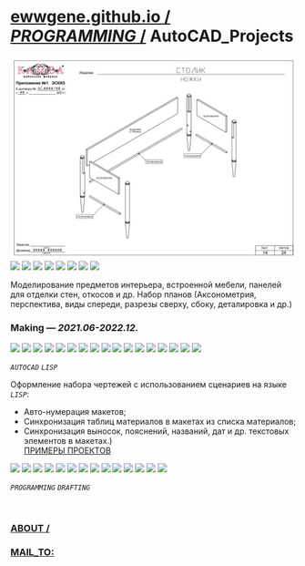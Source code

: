 ﻿
# [ewwgene.github.io /](https://ewwgene.github.io/) [_PROGRAMMING_ /](https://ewwgene.github.io/PROGRAMMING) AutoCAD_Projects

[![AutoCAD_Projects](/100.jpg)](https://ewwgene.github.io/AutoCAD_Projects/Carousel)<br> <a id="110" href="https://ewwgene.github.io/AutoCAD_Projects/Carousel/#110"><img src="https://ewwgene.github.io/AutoCAD_Projects/110.jpg" height="66"></a> <a id="113" href="https://ewwgene.github.io/AutoCAD_Projects/Carousel/#113"><img src="https://ewwgene.github.io/AutoCAD_Projects/113.jpg" height="66"></a> <a id="115" href="https://ewwgene.github.io/AutoCAD_Projects/Carousel/#115"><img src="https://ewwgene.github.io/AutoCAD_Projects/115.jpg" height="66"></a> <a id="117" href="https://ewwgene.github.io/AutoCAD_Projects/Carousel/#117"><img src="https://ewwgene.github.io/AutoCAD_Projects/117.jpg" height="66"></a> <a id="119" href="https://ewwgene.github.io/AutoCAD_Projects/Carousel/#119"><img src="https://ewwgene.github.io/AutoCAD_Projects/119.jpg" height="66"></a> <a id="121" href="https://ewwgene.github.io/AutoCAD_Projects/Carousel/#121"><img src="https://ewwgene.github.io/AutoCAD_Projects/121.jpg" height="66"></a> <a id="123" href="https://ewwgene.github.io/AutoCAD_Projects/Carousel/#123"><img src="https://ewwgene.github.io/AutoCAD_Projects/123.jpg" height="66"></a> <a id="124" href="https://ewwgene.github.io/AutoCAD_Projects/Carousel/#124"><img src="https://ewwgene.github.io/AutoCAD_Projects/124.jpg" height="66"></a> <a id="text">&#160;</a>



Моделирование предметов интерьера, встроенной мебели, панелей для отделки стен, откосов и др. Набор планов (Аксонометрия, перспектива, виды спереди, разрезы сверху, сбоку, деталировка и др.)

### Making — _2021.06-2022.12._
<a id="200m" href="https://ewwgene.github.io/AutoCAD_Projects/Carousel/#200m"><img src="https://ewwgene.github.io/AutoCAD_Projects/Making/200.jpg" height="66"></a> <a id="201m" href="https://ewwgene.github.io/AutoCAD_Projects/Carousel/#201m"><img src="https://ewwgene.github.io/AutoCAD_Projects/Making/201.jpg" height="66"></a> <a id="203m" href="https://ewwgene.github.io/AutoCAD_Projects/Carousel/#203m"><img src="https://ewwgene.github.io/AutoCAD_Projects/Making/203.jpg" height="66"></a> <a id="205m" href="https://ewwgene.github.io/AutoCAD_Projects/Carousel/#205m"><img src="https://ewwgene.github.io/AutoCAD_Projects/Making/205.jpg" height="66"></a> <a id="206m" href="https://ewwgene.github.io/AutoCAD_Projects/Carousel/#206m"><img src="https://ewwgene.github.io/AutoCAD_Projects/Making/206.jpg" height="66"></a> <a id="207m" href="https://ewwgene.github.io/AutoCAD_Projects/Carousel/#207m"><img src="https://ewwgene.github.io/AutoCAD_Projects/Making/207.jpg" height="66"></a> <a id="209m" href="https://ewwgene.github.io/AutoCAD_Projects/Carousel/#209m"><img src="https://ewwgene.github.io/AutoCAD_Projects/Making/209.jpg" height="66"></a> <a id="210m" href="https://ewwgene.github.io/AutoCAD_Projects/Carousel/#210m"><img src="https://ewwgene.github.io/AutoCAD_Projects/Making/210.jpg" height="66"></a> <a id="211m" href="https://ewwgene.github.io/AutoCAD_Projects/Carousel/#211m"><img src="https://ewwgene.github.io/AutoCAD_Projects/Making/211.jpg" height="66"></a> <a id="212m" href="https://ewwgene.github.io/AutoCAD_Projects/Carousel/#212m"><img src="https://ewwgene.github.io/AutoCAD_Projects/Making/212.jpg" height="66"></a> <a id="213m" href="https://ewwgene.github.io/AutoCAD_Projects/Carousel/#213m"><img src="https://ewwgene.github.io/AutoCAD_Projects/Making/213.jpg" height="66"></a> <a id="302m" href="https://ewwgene.github.io/AutoCAD_Projects/Carousel/#302m"><img src="https://ewwgene.github.io/AutoCAD_Projects/Making/302.jpg" height="66"></a> <a id="303m" href="https://ewwgene.github.io/AutoCAD_Projects/Carousel/#303m"><img src="https://ewwgene.github.io/AutoCAD_Projects/Making/303.jpg" height="66"></a> <a id="305m" href="https://ewwgene.github.io/AutoCAD_Projects/Carousel/#305m"><img src="https://ewwgene.github.io/AutoCAD_Projects/Making/305.jpg" height="66"></a> <a id="307m" href="https://ewwgene.github.io/AutoCAD_Projects/Carousel/#307m"><img src="https://ewwgene.github.io/AutoCAD_Projects/Making/307.jpg" height="66"></a> <a id="401m" href="https://ewwgene.github.io/AutoCAD_Projects/Carousel/#401m"><img src="https://ewwgene.github.io/AutoCAD_Projects/Making/401.jpg" height="66"></a> <a id="403m" href="https://ewwgene.github.io/AutoCAD_Projects/Carousel/#403m"><img src="https://ewwgene.github.io/AutoCAD_Projects/Making/403.jpg" height="66"></a>  

_`AUTOCAD`_ _`LISP`_  

Оформление набора чертежей с использованием сценариев на языке _`LISP`_:
  - Авто-нумерация макетов;
 - Синхронизация таблиц материалов в макетах из списка материалов;
 - Синхронизация выносок, пояснений, названий, дат и др. текстовых элементов в макетах.)<br> [ПРИМЕРЫ ПРОЕКТОВ](https://github.com/ewwgene/AutoCAD_Projects/tree/main/Examples_PDF)<br>

<a id="301" href="https://ewwgene.github.io/AutoCAD_Projects/Carousel/#301"><img src="https://ewwgene.github.io/AutoCAD_Projects/301.jpg" height="66"></a> <a id="303" href="https://ewwgene.github.io/AutoCAD_Projects/Carousel/#303"><img src="https://ewwgene.github.io/AutoCAD_Projects/303.jpg" height="66"></a> <a id="305" href="https://ewwgene.github.io/AutoCAD_Projects/Carousel/#305"><img src="https://ewwgene.github.io/AutoCAD_Projects/305.jpg" height="66"></a> <a id="307" href="https://ewwgene.github.io/AutoCAD_Projects/Carousel/#307"><img src="https://ewwgene.github.io/AutoCAD_Projects/307.jpg" height="66"></a> <a id="309" href="https://ewwgene.github.io/AutoCAD_Projects/Carousel/#309"><img src="https://ewwgene.github.io/AutoCAD_Projects/309.jpg" height="66"></a> <a id="311" href="https://ewwgene.github.io/AutoCAD_Projects/Carousel/#311"><img src="https://ewwgene.github.io/AutoCAD_Projects/311.jpg" height="66"></a> <a id="313" href="https://ewwgene.github.io/AutoCAD_Projects/Carousel/#313"><img src="https://ewwgene.github.io/AutoCAD_Projects/313.jpg" height="66"></a> <a id="315" href="https://ewwgene.github.io/AutoCAD_Projects/Carousel/#315"><img src="https://ewwgene.github.io/AutoCAD_Projects/315.jpg" height="66"></a> <a id="317" href="https://ewwgene.github.io/AutoCAD_Projects/Carousel/#317"><img src="https://ewwgene.github.io/AutoCAD_Projects/317.jpg" height="66"></a> <a id="331" href="https://ewwgene.github.io/AutoCAD_Projects/Carousel/#331"><img src="https://ewwgene.github.io/AutoCAD_Projects/331.jpg" height="66"></a> <a id="333" href="https://ewwgene.github.io/AutoCAD_Projects/Carousel/#333"><img src="https://ewwgene.github.io/AutoCAD_Projects/333.jpg" height="66"></a> <a id="335" href="https://ewwgene.github.io/AutoCAD_Projects/Carousel/#335"><img src="https://ewwgene.github.io/AutoCAD_Projects/335.jpg" height="66"></a> <a id="337" href="https://ewwgene.github.io/AutoCAD_Projects/Carousel/#337"><img src="https://ewwgene.github.io/AutoCAD_Projects/337.jpg" height="66"></a> <a id="339" href="https://ewwgene.github.io/AutoCAD_Projects/Carousel/#339"><img src="https://ewwgene.github.io/AutoCAD_Projects/339.jpg" height="66"></a> 

_`PROGRAMMING`_ _`DRAFTING`_ 

<br> 

### [ABOUT /](https://ewwgene.github.io/ABOUT)
### [MAIL_TO:](mailto:r0cam@me.com)